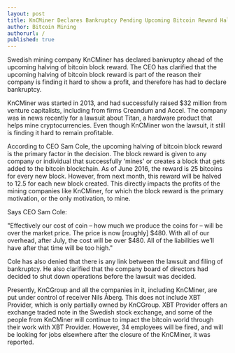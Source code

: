 ```yaml
---
layout: post
title: KnCMiner Declares Bankruptcy Pending Upcoming Bitcoin Reward Halving
author: Bitcoin Mining
authorurl: /
published: true
---
```



Swedish mining company KnCMiner has declared bankruptcy ahead of the upcoming halving of bitcoin block reward. The CEO has clarified that the upcoming halving of bitcoin block reward is part of the reason their company is finding it hard to show a profit, and therefore has had to declare bankruptcy. 

KnCMiner was started in 2013, and had successfully raised $32 million from venture capitalists, including from firms Creandum and Accel. The company was in news recently for a lawsuit about Titan, a hardware product that helps mine cryptocurrencies. Even though KnCMiner won the lawsuit, it still is finding it hard to remain profitable. 

According to CEO Sam Cole, the upcoming halving of bitcoin block reward is the primary factor in the decision. The block reward is given to any company or individual that successfully 'mines' or creates a block that gets added to the bitcoin blockchain. As of June 2016, the reward is 25 bitcoins for every new block. However, from next month, this reward will be halved to 12.5 for each new block created. This directly impacts the profits of the mining companies like KnCMiner, for which the block reward is the primary motivation, or the only motivation, to mine. 

Says CEO Sam Cole:

"Effectively our cost of coin – how much we produce the coins for – will be over the market price. The price is now [roughly] $480. With all of our overhead, after July, the cost will be over $480. All of the liabilities we’ll have after that time will be too high."

Cole has also denied that there is any link between the lawsuit and filing of bankruptcy. He also clarified that the company board of directors had decided to shut down operations before the lawsuit was decided. 

Presently, KnCGroup and all the companies in it, including KnCMiner, are put under control of receiver Nils Åberg. This does not include XBT Provider, which is only partially owned by KnCGroup. XBT Provider offers an exchange traded note in the Swedish stock exchange, and some of the people from KnCMiner will continue to impact the bitcoin world through their work with XBT Provider. However, 34 employees will be fired, and will be looking for jobs elsewhere after the closure of the KnCMiner, it was reported. 
